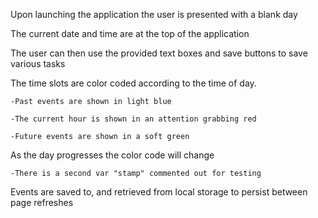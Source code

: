 Upon launching the application the user is presented with a blank day 

The current date and time are at the top of the application 

The user can then use the provided text boxes and save buttons to save various tasks 

The time slots are color coded according to the time of day. 

    -Past events are shown in light blue 

    -The current hour is shown in an attention grabbing red 

    -Future events are shown in a soft green

As the day progresses the color code will change

    -There is a second var "stamp" commented out for testing

Events are saved to, and retrieved from local storage to persist between page refreshes 

